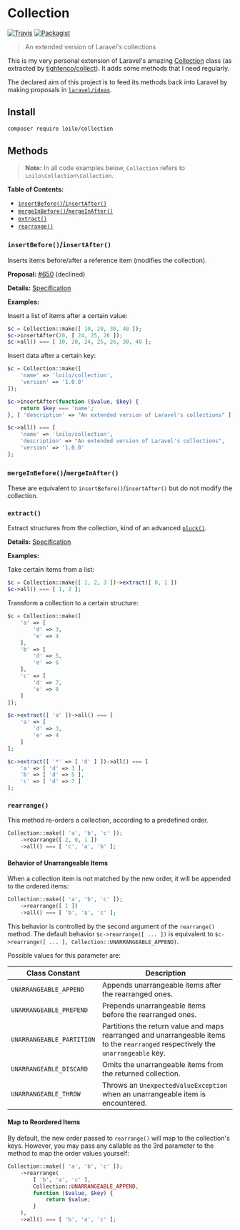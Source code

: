 # Collection
[![Travis](https://img.shields.io/travis/Loilo/Collection.svg)](https://travis-ci.org/Loilo/Collection) [![Packagist](https://img.shields.io/packagist/v/loilo/collection.svg)](https://packagist.org/packages/loilo/collection)
> An extended version of Laravel's collections

This is my very personal extension of Laravel's amazing [Collection](https://laravel.com/docs/collections) class (as extracted by [tightenco/collect](https://github.com/tightenco/collect)). It adds some methods that I need regularly.

The declared aim of this project is to feed its methods back into Laravel by making proposals in [`laravel/ideas`](https://github.com/laravel/ideas).

## Install
```bash
composer require loilo/collection
```

## Methods
> **Note:** In all code examples below, `Collection` refers to `Loilo\Collection\Collection`.

**Table of Contents:**
* [`insertBefore()`/`insertAfter()`](#insertbeforeinsertafter)
* [`mergeInBefore()`/`mergeInAfter()`](#mergeinbeforemergeinafter)
* [`extract()`](#extract)
* [`rearrange()`](#rearrange)

### `insertBefore()`/`insertAfter()`
Inserts items before/after a reference item (modifies the collection).

**Proposal:** [#650](https://github.com/laravel/ideas/issues/650) (declined)

**Details:** [Specification](spec/InsertBeforeAfter.md)

**Examples:**

Insert a list of items after a certain value:
```php
$c = Collection::make([ 10, 20, 30, 40 ]);
$c->insertAfter(20, [ 24, 25, 26 ]);
$c->all() === [ 10, 20, 24, 25, 26, 30, 40 ];
```

Insert data after a certain key:
```php
$c = Collection::make([
    'name' => 'loilo/collection',
    'version' => '1.0.0'
]);

$c->insertAfter(function ($value, $key) {
    return $key === 'name';
}, [ 'description' => "An extended version of Laravel's collections" ]);

$c->all() === [
    'name' => 'loilo/collection',
    'description' => "An extended version of Laravel's collections",
    'version' => '1.0.0'
];
```

### `mergeInBefore()`/`mergeInAfter()`
These are equivalent to `insertBefore()`/`insertAfter()` but do not modify the collection.

### `extract()`
Extract structures from the collection, kind of an advanced [`pluck()`](https://laravel.com/docs/collections#method-pluck).

**Details:** [Specification](spec/Extract.md)

**Examples:**

Take certain items from a list:
```php
$c = Collection::make([ 1, 2, 3 ])->extract([ 0, 1 ])
$c->all() === [ 1, 2 ];
```

Transform a collection to a certain structure:
```php
$c = Collection::make([
    'a' => [
        'd' => 3,
        'e' => 4
    ],
    'b' => [
        'd' => 5,
        'e' => 6
    ],
    'c' => [
        'd' => 7,
        'e' => 8
    ]
]);

$c->extract([ 'a' ])->all() === [
    'a' => [
        'd' => 3,
        'e' => 4
    ]
];

$c->extract([ '*' => [ 'd' ] ])->all() === [
    'a' => [ 'd' => 3 ],
    'b' => [ 'd' => 5 ],
    'c' => [ 'd' => 7 ]
];
```

### `rearrange()`
This method re-orders a collection, according to a predefined order.

```php
Collection::make([ 'a', 'b', 'c' ]);
    ->rearrange([ 2, 0, 1 ])
    ->all() === [ 'c', 'a', 'b' ];
```

#### Behavior of Unarrangeable Items
When a collection item is not matched by the new order, it will be appended to the ordered items:

```php
Collection::make([ 'a', 'b', 'c' ]);
    ->rearrange([ 1 ])
    ->all() === [ 'b', 'a', 'c' ];
```

This behavior is controlled by the second argument of the `rearrange()` method. The default behavior `$c->rearrange([ ... ])` is equivalent to `$c->rearrange([ ... ], Collection::UNARRANGEABLE_APPEND)`.

Possible values for this parameter are:

Class Constant            | Description
--------------------------|------------------------
`UNARRANGEABLE_APPEND`    | Appends unarrangeable items after the rearranged ones.
`UNARRANGEABLE_PREPEND`   | Prepends unarrangeable items before the rearranged ones.
`UNARRANGEABLE_PARTITION` | Partitions the return value and maps rearranged and unarrangeable items to the `rearranged` respectively the `unarrangeable` key.
`UNARRANGEABLE_DISCARD`   | Omits the unarrangeable items from the returned collection.
`UNARRANGEABLE_THROW`     | Throws an `UnexpectedValueException` when an unarrangeable item is encountered.

#### Map to Reordered Items
By default, the new order passed to `rearrange()` will map to the collection's keys. However, you may pass any callable as the 3rd parameter to the method to map the order values yourself:

```php
Collection::make([ 'a', 'b', 'c' ]);
    ->rearrange(
        [ 'b', 'a', 'c' ],
        Collection::UNARRANGEABLE_APPEND,
        function ($value, $key) {
            return $value;
        }
    ),
    ->all() === [ 'b', 'a', 'c' ];
```

